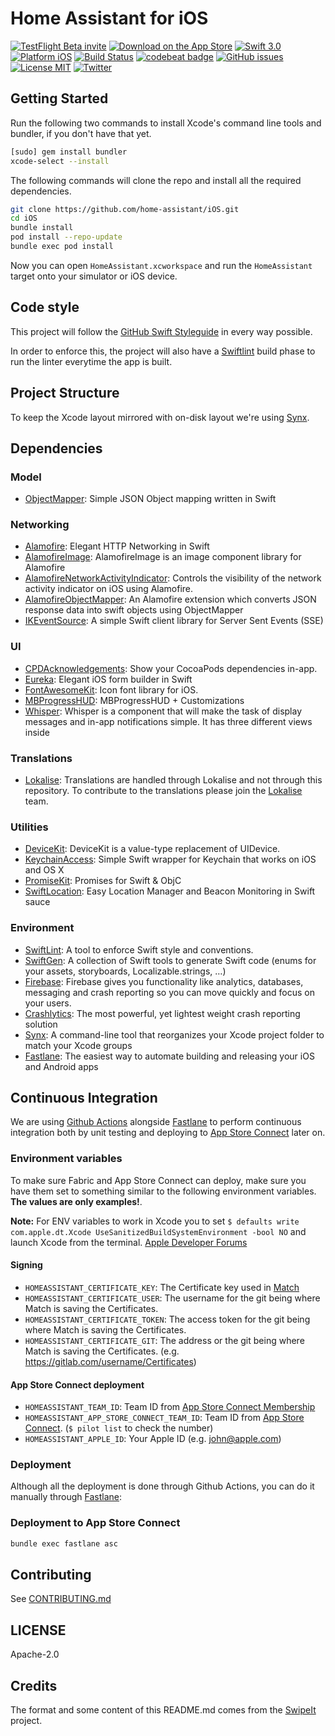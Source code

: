 Home Assistant for iOS
=================

[![TestFlight Beta invite](https://img.shields.io/badge/TestFlight-Beta-blue.svg)](https://www.home-assistant.io/ios/beta/)
[![Download on the App Store](https://img.shields.io/itunes/v/1099568401.svg)](https://itunes.apple.com/app/home-assistant-open-source-home-automation/id1099568401)
[![Swift 3.0](https://img.shields.io/badge/Swift-3.0-orange.svg?style=flat)](https://developer.apple.com/swift/)
[![Platform iOS](https://img.shields.io/badge/Platforms-iOS-lightgray.svg?style=flat)](https://developer.apple.com/swift/)
[![Build Status](https://github.com/home-assistant/iOS/workflows/API/CI.svg)](https://github.com/home-assistant/iOS/actions)
[![codebeat badge](https://codebeat.co/badges/c6e6173b-c64f-44be-a692-29b922891db7)](https://codebeat.co/projects/github-com-home-assistant-iOS)
[![GitHub issues](https://img.shields.io/github/issues/home-assistant/iOS.svg?style=flat)](https://github.com/home-assistant/iOS/issues)
[![License MIT](https://img.shields.io/badge/license-MIT-green.svg?style=flat)](https://github.com/home-assistant/iOS/blob/master/LICENSE)
[![Twitter](https://img.shields.io/twitter/url/https/twitter.com/home_assistant.svg?style=social)](https://twitter.com/home_assistant)

## Getting Started

Run the following two commands to install Xcode's command line tools and bundler, if you don't have that yet.

```bash
[sudo] gem install bundler
xcode-select --install
```

The following commands will clone the repo and install all the required dependencies.

```bash
git clone https://github.com/home-assistant/iOS.git
cd iOS
bundle install
pod install --repo-update
bundle exec pod install
```

Now you can open `HomeAssistant.xcworkspace` and run the `HomeAssistant` target onto your simulator or iOS device.

## Code style

This project will follow the [GitHub Swift Styleguide](https://github.com/github/swift-style-guide) in every way possible.

In order to enforce this, the project will also have a [Swiftlint](https://github.com/realm/SwiftLint) build phase to run the linter everytime the app is built.

## Project Structure

To keep the Xcode layout mirrored with on-disk layout we're using [Synx](https://github.com/venmo/synx).

## Dependencies

### Model

- [ObjectMapper](https://github.com/Hearst-DD/ObjectMapper): Simple JSON Object mapping written in Swift

### Networking

- [Alamofire](https://github.com/Alamofire/Alamofire): Elegant HTTP Networking in Swift
- [AlamofireImage](https://github.com/Alamofire/AlamofireImage): AlamofireImage is an image component library for Alamofire
- [AlamofireNetworkActivityIndicator](https://github.com/Alamofire/AlamofireNetworkActivityIndicator): Controls the visibility of the network activity indicator on iOS using Alamofire.
- [AlamofireObjectMapper](https://github.com/tristanhimmelman/AlamofireObjectMapper): An Alamofire extension which converts JSON response data into swift objects using ObjectMapper
- [IKEventSource](https://github.com/inaka/EventSource): A simple Swift client library for Server Sent Events (SSE)

### UI

- [CPDAcknowledgements](https://github.com/CocoaPods/CPDAcknowledgements): Show your CocoaPods dependencies in-app.
- [Eureka](https://github.com/xmartlabs/Eureka): Elegant iOS form builder in Swift
- [FontAwesomeKit](https://github.com/robbiet480/FontAwesomeKit): Icon font library for iOS.
- [MBProgressHUD](https://github.com/jdg/MBProgressHUD): MBProgressHUD + Customizations
- [Whisper](https://github.com/hyperoslo/Whisper): Whisper is a component that will make the task of display messages and in-app notifications simple. It has three different views inside

### Translations
-  [Lokalise](https://lokalise.com/public/834452985a05254348aee2.46389241/): Translations are handled through Lokalise and not through this repository. To contribute to the translations please join the [Lokalise](https://lokalise.com/public/834452985a05254348aee2.46389241/) team.

### Utilities

- [DeviceKit](https://github.com/dennisweissmann/DeviceKit): DeviceKit is a value-type replacement of UIDevice.
- [KeychainAccess](https://github.com/kishikawakatsumi/KeychainAccess): Simple Swift wrapper for Keychain that works on iOS and OS X
- [PromiseKit](https://github.com/mxcl/PromiseKit): Promises for Swift & ObjC
- [SwiftLocation](https://github.com/malcommac/SwiftLocation): Easy Location Manager and Beacon Monitoring in Swift sauce

### Environment

- [SwiftLint](https://github.com/realm/SwiftLint): A tool to enforce Swift style and conventions.
- [SwiftGen](https://github.com/AliSoftware/SwiftGen): A collection of Swift tools to generate Swift code (enums for your assets, storyboards, Localizable.strings, …)
- [Firebase](https://firebase.google.com/): Firebase gives you functionality like analytics, databases, messaging and crash reporting so you can move quickly and focus on your users.
- [Crashlytics](https://firebase.google.com/products/crashlytics): The most powerful, yet lightest weight crash reporting solution
- [Synx](https://github.com/venmo/synx): A command-line tool that reorganizes your Xcode project folder to match your Xcode groups
- [Fastlane](https://github.com/fastlane/fastlane): The easiest way to automate building and releasing your iOS and Android apps

## Continuous Integration

We are using [Github Actions](https://github.com/home-assistant/iOS/actions) alongside [Fastlane](https://fastlane.tools/) to perform continuous integration both by unit testing and deploying to [App Store Connect](https://appstoreconnect.apple.com) later on.

### Environment variables

To make sure Fabric and App Store Connect can deploy, make sure you have them set to something similar to the following environment variables. **The values are only examples!**.

**Note:** For ENV variables to work in Xcode you to set `$ defaults write com.apple.dt.Xcode UseSanitizedBuildSystemEnvironment -bool NO` and launch Xcode from the terminal. [Apple Developer Forums](https://forums.developer.apple.com/thread/8451)

#### Signing

- `HOMEASSISTANT_CERTIFICATE_KEY`: The Certificate key used in [Match](https://github.com/fastlane/fastlane/tree/master/match)
- `HOMEASSISTANT_CERTIFICATE_USER`: The username for the git being where Match is saving the Certificates.
- `HOMEASSISTANT_CERTIFICATE_TOKEN`: The access token for the git being where Match is saving the Certificates.
- `HOMEASSISTANT_CERTIFICATE_GIT`: The address or the git being where Match is saving the Certificates. (e.g. https://gitlab.com/username/Certificates)

#### App Store Connect deployment

- `HOMEASSISTANT_TEAM_ID`: Team ID from [App Store Connect Membership](https://developer.apple.com/account/#/membership)
- `HOMEASSISTANT_APP_STORE_CONNECT_TEAM_ID`: Team ID from [App Store Connect](https://appstoreconnect.apple.com/). (`$ pilot list` to check the number)
- `HOMEASSISTANT_APPLE_ID`: Your Apple ID (e.g. john@apple.com)

### Deployment

Although all the deployment is done through Github Actions, you can do it manually through [Fastlane](https://github.com/home-assistant/iOS/blob/master/fastlane/README.md):

### Deployment to App Store Connect

```bash
bundle exec fastlane asc
```

## Contributing

See [CONTRIBUTING.md](CONTRIBUTING.md)

## LICENSE

Apache-2.0

## Credits

The format and some content of this README.md comes from the [SwipeIt](https://github.com/ivanbruel/SwipeIt) project.
